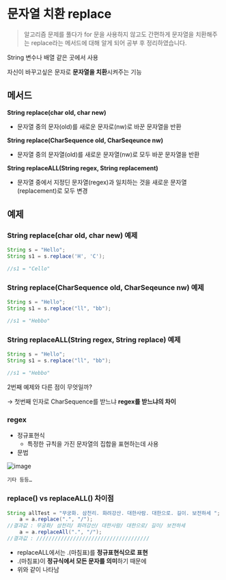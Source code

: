 # 문자열 치환 replace
> 알고리즘 문제를 풀다가 for 문을 사용하지 않고도 간편하게 문자열을 치환해주는
> replace라는 메서드에 대해 알게 되어 공부 후 정리하였습니다.

String 변수나 배열 같은 곳에서 사용

자신이 바꾸고싶은 문자로 **문자열을 치환**시켜주는 기능

## 메서드

**String replace(char old, char new)**

- 문자열 중의 문자(old)를 새로운 문자로(nw)로 바꾼 문자열을 반환

**String replace(CharSequence old, CharSeqeunce nw)**

- 문자열 중의 문자열(old)를 새로운 문자열(nw)로 모두 바꾼 문자열을 반환

**String replaceALL(String regex, String replacement)**

- 문자열 중에서 지정딘 문자열(regex)과 일치하는 것을 새로운 문자열(replacement)로 모두 변경

## 예제

### **String replace(char old, char new)** 예제

```java
String s = "Hello";
String s1 = s.replace('H', 'C');

//s1 = "Cello"
```

### **String replace(CharSequence old, CharSeqeunce nw)** 예제

```java
String s = "Hello";
String s1 = s.replace("ll", "bb");

//s1 = "Hebbo"
```

### String replaceALL(String regex, String replace) 예제

```java
String s = "Hello";
String s1 = s.replace("ll", "bb");

//s1 = "Hebbo"
```

2번째 예제와 다른 점이 무엇일까?

→ 첫번째 인자로 CharSequence를 받느냐 **regex를 받느냐의 차이**

### regex

- 정규표현식
    - 특정한 규칙을 가진 문자열의 집합을 표현하는데 사용
- 문법
    
![image](https://user-images.githubusercontent.com/102847513/217821087-b69f293a-2217-49b5-adcf-8c2604de51c3.png)

    기타 등등…
    

### replace() vs replaceALL() 차이점

```java
String allTest = "무궁화. 삼천리. 화려강산. 대한사람. 대한으로. 길이. 보전하세 ";
	a = a.replace(".", "/");
//결과값 : 무궁화/ 삼천리/ 화려강산/ 대한사람/ 대한으로/ 길이/ 보전하세
	a = a.replaceAll(".", "/");
//결과값 : /////////////////////////////////////
```

- replaceALL에서는 .(마침표)를 **정규표현식으로 표현**
- .(마침표)이 **정규식에서 모든 문자를 의미**하기 때문에
- 위와 같이 나타남

